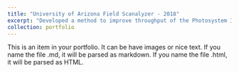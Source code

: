 ```yaml
---
title: "University of Arizona Field Scanalyzer - 2018"
excerpt: "Developed a method to improve throughput of the Photosystem II (PSII) chlorophyll fluorescence imager on the Maricopa Field Scanner Sensing Platform, increasing the number of plots that could be processed per hour from 20 to 80. <br>University of Arizona, Maricopa, Arizona, USA<br/><img src='/images/2018PS2Illumination.png'>"
collection: portfolio
---
```


This is an item in your portfolio. It can be have images or nice text. If you name the file .md, it will be parsed as markdown. If you name the file .html, it will be parsed as HTML. 
